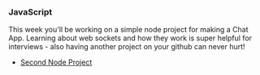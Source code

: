 ### JavaScript

This week you'll be working on a simple node project for making a Chat App. Learning about web sockets and how they work is super helpful for interviews - also having another project on your github can never hurt!


* [Second Node Project](https://github.com/Pklong/chat-app)